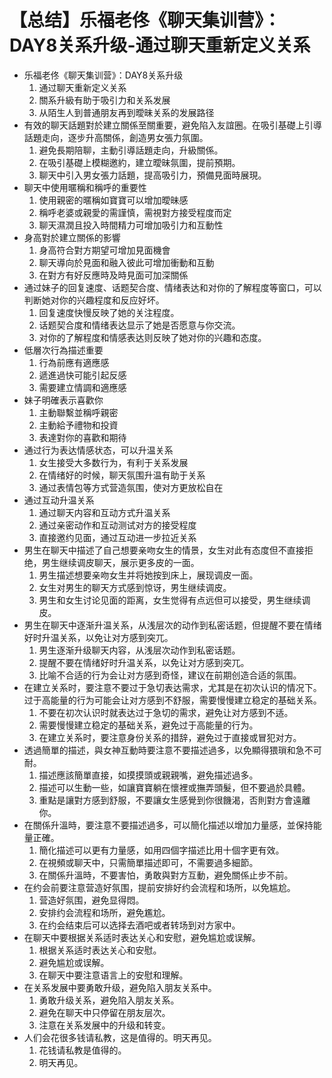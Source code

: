 # 【总结】乐福老佟《聊天集训营》：DAY8关系升级-通过聊天重新定义关系

-   乐福老佟《聊天集训营》：DAY8关系升级
    1.  通过聊天重新定义关系
    2.  關系升級有助于吸引力和关系发展
    3.  从陌生人到普通朋友再到曖昧关系的发展路径
-   有效的聊天話題對於建立關係至關重要，避免陷入友誼圈。在吸引基礎上引導話題走向，逐步升高關係，創造男女張力氛圍。
    1.  避免長期陪聊，主動引導話題走向，升級關係。
    2.  在吸引基礎上模糊邀約，建立曖昧氛圍，提前預期。
    3.  聊天中引入男女張力話題，提高吸引力，預備見面時展現。
-   聊天中使用暱稱和稱呼的重要性
    1.  使用親密的暱稱如寶寶可以增加曖昧感
    2.  稱呼老婆或親愛的需謹慎，需視對方接受程度而定
    3.  聊天濕潤且投入時間精力可增加吸引力和互動性
-   身高對於建立關係的影響
    1.  身高符合對方期望可增加見面機會
    2.  聊天導向於見面和融入彼此可增加衝動和互動
    3.  在對方有好反應時及時見面可加深關係
-   通过妹子的回复速度、话题契合度、情绪表达和对你的了解程度等窗口，可以判断她对你的兴趣程度和反应好坏。
    1.  回复速度快慢反映了她的关注程度。
    2.  话题契合度和情绪表达显示了她是否愿意与你交流。
    3.  对你的了解程度和情感表达则反映了她对你的兴趣和态度。
-   低層次行為描述重要
    1.  行為前應有適應感
    2.  遞進過快可能引起反感
    3.  需要建立情調和適應感
-   妹子明確表示喜歡你
    1.  主動聯繫並稱呼親密
    2.  主動給予禮物和投資
    3.  表達對你的喜歡和期待
-   通过行为表达情感状态，可以升温关系
    1.  女生接受大多数行为，有利于关系发展
    2.  在情绪好的时候，聊天氛围升温有助于关系
    3.  通过表情包等方式营造氛围，使对方更放松自在
-   通过互动升温关系
    1.  通过聊天内容和互动方式升温关系
    2.  通过亲密动作和互动测试对方的接受程度
    3.  直接邀约见面，通过互动进一步拉近关系
-   男生在聊天中描述了自己想要亲吻女生的情景，女生对此有态度但不直接拒绝，男生继续调皮聊天，展示更多皮的一面。
    1.  男生描述想要亲吻女生并将她按到床上，展现调皮一面。
    2.  女生对男生的聊天方式感到惊讶，男生继续调皮。
    3.  男生和女生讨论见面的距离，女生觉得有点远但可以接受，男生继续调皮。
-   男生在聊天中逐渐升温关系，从浅层次的动作到私密话题，但提醒不要在情绪好时升温关系，以免让对方感到突兀。
    1.  男生逐渐升级聊天内容，从浅层次动作到私密话题。
    2.  提醒不要在情绪好时升温关系，以免让对方感到突兀。
    3.  比喻不合适的行为会让对方感到奇怪，建议在前期创造合适的氛围。
-   在建立关系时，要注意不要过于急切表达需求，尤其是在初次认识的情况下。过于高能量的行为可能会让对方感到不舒服，需要慢慢建立稳定的基础关系。
    1.  不要在初次认识时就表达过于急切的需求，避免让对方感到不适。
    2.  需要慢慢建立稳定的基础关系，避免过于高能量的行为。
    3.  在建立关系时，要注意身份关系的措辞，避免过于直接或冒犯对方。
-   透過簡單的描述，與女神互動時要注意不要描述過多，以免顯得猥瑣和急不可耐。
    1.  描述應該簡單直接，如摸摸頭或親親嘴，避免描述過多。
    2.  描述可以生動一些，如讓寶寶躺在懷裡或撫弄頭髮，但不要過於具體。
    3.  重點是讓對方感到舒服，不要讓女生感覺到你很饑渴，否則對方會遠離你。
-   在關係升溫時，要注意不要描述過多，可以簡化描述以增加力量感，並保持能量正確。
    1.  簡化描述可以更有力量感，如用四個字描述比用十個字更有效。
    2.  在視頻或聊天中，只需簡單描述即可，不需要過多細節。
    3.  在關係升溫時，不要害怕，勇敢與對方互動，避免關係止步不前。
-   在约会前要注意营造好氛围，提前安排好约会流程和场所，以免尴尬。
    1.  营造好氛围，避免显得悶。
    2.  安排约会流程和场所，避免尷尬。
    3.  在约会结束后可以选择去酒吧或者转场到对方家中。
-   在聊天中要根据关系适时表达关心和安慰，避免尴尬或误解。
    1.  根据关系适时表达关心和安慰。
    2.  避免尴尬或误解。
    3.  在聊天中要注意语言上的安慰和理解。
-   在关系发展中要勇敢升级，避免陷入朋友关系中。
    1.  勇敢升级关系，避免陷入朋友关系。
    2.  避免在聊天中只停留在朋友层次。
    3.  注意在关系发展中的升级和转变。
-   人们会花很多钱请私教，这是值得的。明天再见。
    1.  花钱请私教是值得的。
    2.  明天再见。